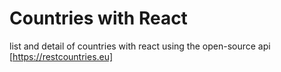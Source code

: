 # Countries with React
list and detail of countries with react using the open-source api [https://restcountries.eu]

